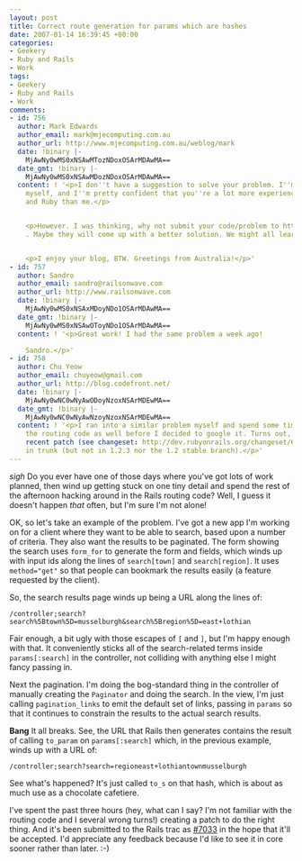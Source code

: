 ```yaml
---
layout: post
title: Correct route generation for params which are hashes
date: 2007-01-14 16:39:45 +00:00
categories:
- Geekery
- Ruby and Rails
- Work
tags:
- Geekery
- Ruby and Rails
- Work
comments:
- id: 756
  author: Mark Edwards
  author_email: mark@mjecomputing.com.au
  author_url: http://www.mjecomputing.com.au/weblog/mark
  date: !binary |-
    MjAwNy0wMS0xNSAwMTozNDoxOSArMDAwMA==
  date_gmt: !binary |-
    MjAwNy0wMS0xNSAwMDozNDoxOSArMDAwMA==
  content: ! '<p>I don''t have a suggestion to solve your problem. I''m learning Rails
    myself, and I''m pretty confident that you''re a lot more experienced with Rails
    and Ruby than me.</p>


    <p>However. I was thinking, why not submit your code/problem to http://www.therailsway.com
    . Maybe they will come up with a better solution. We might all learn something.</p>


    <p>I enjoy your blog, BTW. Greetings from Australia!</p>'
- id: 757
  author: Sandro
  author_email: sandro@railsonwave.com
  author_url: http://www.railsonwave.com
  date: !binary |-
    MjAwNy0wMS0xNSAxMDoyNDo1OSArMDAwMA==
  date_gmt: !binary |-
    MjAwNy0wMS0xNSAwOToyNDo1OSArMDAwMA==
  content: ! '<p>Great work! I had the same problem a week ago!

    Sandro.</p>'
- id: 758
  author: Chu Yeow
  author_email: chuyeow@gmail.com
  author_url: http://blog.codefront.net/
  date: !binary |-
    MjAwNy0wNC0wNyAwODoyNzoxNSArMDEwMA==
  date_gmt: !binary |-
    MjAwNy0wNC0wNyAwNzoyNzoxNSArMDEwMA==
  content: ! '<p>I ran into a similar problem myself and spend some time looking at
    the routing code as well before I decided to google it. Turns out, there is a
    recent patch (see changeset: http://dev.rubyonrails.org/changeset/6343) that is
    in trunk (but not in 1.2.3 nor the 1.2 stable branch).</p>'
---
```

*sigh* Do you ever have one of those days where you've got lots of work planned, then wind up getting stuck on one tiny detail and spend the rest of the afternoon hacking around in the Rails routing code?  Well, I guess it doesn't happen *that* often, but I'm sure I'm not alone!

OK, so let's take an example of the problem.  I've got a new app I'm working on for a client where they want to be able to search, based upon a number of criteria.  They also want the results to be paginated.  The form showing the search uses `form_for` to generate the form and fields, which winds up with input ids along the lines of `search[town]` and `search[region]`.  It uses `method="get"` so that people can bookmark the results easily (a feature requested by the client).

So, the search results page winds up being a URL along the lines of:

    /controller;search?search%5Btown%5D=musselburgh&search%5Bregion%5D=east+lothian

Fair enough, a bit ugly with those escapes of `[` and `]`, but I'm happy enough with that.  It conveniently sticks all of the search-related terms inside `params[:search]` in the controller, not colliding with anything else I might fancy passing in.

Next the pagination.  I'm doing the bog-standard thing in the controller of manually creating the `Paginator` and doing the search.  In the view, I'm just calling `pagination_links` to emit the default set of links, passing in `params` so that it continues to constrain the results to the actual search results.

**Bang** It all breaks.  See, the URL that Rails then generates contains the result of calling `to_param` on `params[:search]` which, in the previous example, winds up with a URL of:

    /controller;search?search=regioneast+lothiantownmusselburgh

See what's happened?  It's just called `to_s` on that hash, which is about as much use as a chocolate cafetiere.

I've spent the past three hours (hey, what can I say? I'm not familiar with the routing code and I several wrong turns!) creating a patch to do the right thing.  And it's been submitted to the Rails trac as [#7033](http://dev.rubyonrails.org/ticket/7033) in the hope that it'll be accepted.  I'd appreciate any feedback because I'd like to see it in core sooner rather than later. :-)
